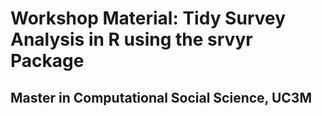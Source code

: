 # Workshop Material: Tidy Survey Analysis in R using the srvyr Package

## Master in Computational Social Science, UC3M